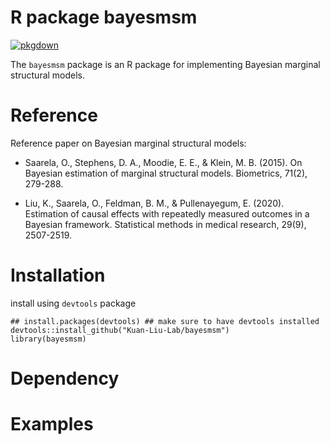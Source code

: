 # R package bayesmsm

[![pkgdown](https://img.shields.io/badge/pkgdown--blue)](https://Kuan-Liu-Lab.github.io/bayesmsm/)

The `bayesmsm` package is an R package for implementing Bayesian marginal structural models.

# Reference

Reference paper on Bayesian marginal structural models:

-  Saarela, O., Stephens, D. A., Moodie, E. E., & Klein, M. B. (2015). On Bayesian estimation of marginal structural models. Biometrics, 71(2), 279-288.

-  Liu, K., Saarela, O., Feldman, B. M., & Pullenayegum, E. (2020). Estimation of causal effects with repeatedly measured outcomes in a Bayesian framework. Statistical methods in medical research, 29(9), 2507-2519.
    

# Installation
install using `devtools` package
```
## install.packages(devtools) ## make sure to have devtools installed 
devtools::install_github("Kuan-Liu-Lab/bayesmsm")
library(bayesmsm)
```

# Dependency




# Examples


